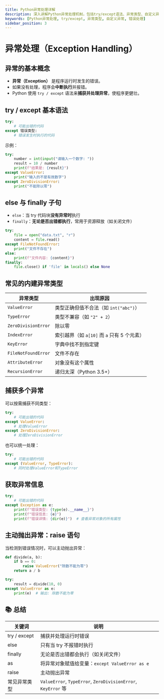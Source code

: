 ```yaml
---
title: Python异常处理详解
description: 深入讲解Python异常处理机制，包括try/except语法、异常类型、自定义异常、上下文管理器等核心内容，帮助开发者编写更健壮的程序。
keywords: [Python异常处理, try/except, 异常类型, 自定义异常, 错误处理]
sidebar_position: 3
---
```


# 异常处理（Exception Handling）

## 异常的基本概念

-   **异常（Exception）** 是程序运行时发生的错误。
-   如果没有处理，程序会**中断执行**并报错。
-   Python 使用 `try / except` 语法来**捕获并处理异常**，使程序更健壮。

## try / except 基本语法

```python
try:
    # 可能出错的代码
except 错误类型:
    # 错误发生时执行的代码
```

示例：

```python
try:
    number = int(input("请输入一个数字: "))
    result = 10 / number
    print(f"结果是: {result}")
except ValueError:
    print("输入的不是有效数字")
except ZeroDivisionError:
    print("不能除以零")
```

## else 与 finally 子句

-   `else`：当 try 代码块**没有异常时**执行
-   `finally`：**无论是否出错都执行**，常用于资源释放（如关闭文件）

```python
try:
    file = open("data.txt", "r")
    content = file.read()
except FileNotFoundError:
    print("文件不存在")
else:
    print(f"文件内容: {content}")
finally:
    file.close() if 'file' in locals() else None
```

## 常见的内建异常类型

| 异常类型            | 出现原因                                    |
| ------------------- | ------------------------------------------- |
| `ValueError`        | 类型正确但值不合法（如 `int("abc")`）       |
| `TypeError`         | 类型不兼容（如 `"2" + 2`）                  |
| `ZeroDivisionError` | 除以零                                      |
| `IndexError`        | 索引越界（如 `a[10]` 而 `a` 只有 5 个元素） |
| `KeyError`          | 字典中找不到指定键                          |
| `FileNotFoundError` | 文件不存在                                  |
| `AttributeError`    | 对象没有这个属性                            |
| `RecursionError`    | 递归太深（Python 3.5+）                     |

## 捕获多个异常

可以按需捕获不同类型：

```python
try:
    # 可能出错的代码
except ValueError:
    # 处理ValueError
except ZeroDivisionError:
    # 处理ZeroDivisionError
```

也可以统一处理：

```python
try:
    # 可能出错的代码
except (ValueError, TypeError):
    # 同时处理ValueError和TypeError
```

## 获取异常信息

```python
try:
    # 可能出错的代码
except Exception as e:
    print(f"错误类型: {type(e).__name__}")
    print(f"错误信息: {e}")
    print(f"错误详情: {dir(e)}")  # 查看异常对象的所有属性
```

## 主动抛出异常：raise 语句

当检测到错误情况时，可以主动抛出异常：

```python
def divide(a, b):
    if b == 0:
        raise ValueError("除数不能为零")
    return a / b

try:
    result = divide(10, 0)
except ValueError as e:
    print(e)  # 输出: 除数不能为零
```

## 📚 总结

| 关键词       | 说明                                                          |
| ------------ | ------------------------------------------------------------- |
| try / except | 捕获并处理运行时错误                                          |
| else         | 只有当 try 不报错时执行                                       |
| finally      | 无论是否出错都会执行（如关闭文件）                            |
| as           | 将异常对象赋值给变量：`except ValueError as e`                |
| raise        | 主动抛出异常                                                  |
| 常见异常类型 | `ValueError`, `TypeError`, `ZeroDivisionError`, `KeyError` 等 |
